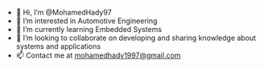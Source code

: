 - 👋 Hi, I’m @MohamedHady97
- 👀 I’m interested in Automotive Engineering
- 🌱 I’m currently learning Embedded Systems
- 💞️ I’m looking to collaborate on developing and sharing knowledge about systems and applications
- 📫 Contact me at mohamedhady1997@gmail.com

<!---
MohamedHady97/MohamedHady97 is a ✨ special ✨ repository because its `README.md` (this file) appears on your GitHub profile.
You can click the Preview link to take a look at your changes.
--->
